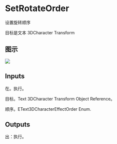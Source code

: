 # SetRotateOrder

设置旋转顺序

目标是文本 3DCharacter Transform

## 图示

![]($-20221218-20465429.png)

## Inputs

在。执行。

目标。Text 3DCharacter Transform Object Reference。

顺序。EText3DCharacterEffectOrder Enum.  

## Outputs

出：执行。
